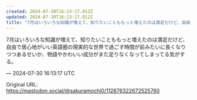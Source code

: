 ```yaml
---
created: 2024-07-30T16:13:17.812Z
updated: 2024-07-30T16:13:17.812Z
title: "7月はいろいろな知識が増えて、知りたいことももっと増えたのは満足だけど、自由で居[...]"
---
```


<p>7月はいろいろな知識が増えて、知りたいことももっと増えたのは満足だけど、自由で居心地がいい英語圏の現実的な世界で過ごす時間が前みたいに長くなりつつあるせいか、物語やかわいい成分がまた足りなくなってしまってる気がする。</p>

&mdash; 2024-07-30 16:13:17 UTC

Original URL: https://mastodon.social/@sakuramochi0/112876322672525760
